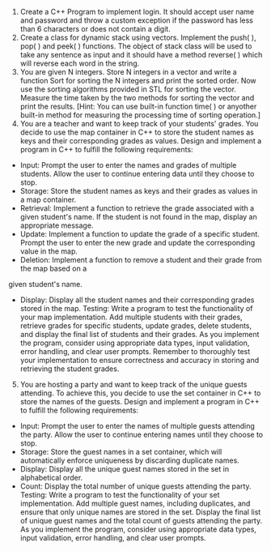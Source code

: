 1. Create a C++ Program to implement login. It should accept user name and password
and throw a custom exception if the password has less than 6 characters or does not
contain a digit.
2. Create a class for dynamic stack using vectors. Implement the push( ), pop( ) and peek(
) functions. The object of stack class will be used to take any sentence as input and it
should have a method reverse( ) which will reverse each word in the string.
3. You are given N integers. Store N integers in a vector and write a function Sort for
sorting the N integers and print the sorted order. Now use the sorting algorithms
provided in STL for sorting the vector. Measure the time taken by the two methods for
sorting the vector and print the results. [Hint: You can use built-in function time( ) or
anyother built-in method for measuring the processing time of sorting operation.]
4. You are a teacher and want to keep track of your students' grades. You decide to use
the map container in C++ to store the student names as keys and their corresponding
grades as values. Design and implement a program in C++ to fulfill the following
requirements:
- Input: Prompt the user to enter the names and grades of multiple students. Allow the user to
continue entering data until they choose to stop.
- Storage: Store the student names as keys and their grades as values in a map container.
- Retrieval: Implement a function to retrieve the grade associated with a given student's name. If
the student is not found in the map, display an appropriate message.
- Update: Implement a function to update the grade of a specific student. Prompt the user to
enter the new grade and update the corresponding value in the map.
- Deletion: Implement a function to remove a student and their grade from the map based on a

given student's name.
- Display: Display all the student names and their corresponding grades stored in the map.
Testing: Write a program to test the functionality of your map implementation. Add
multiple students with their grades, retrieve grades for specific students, update grades,
delete students, and display the final list of students and their grades. As you implement
the program, consider using appropriate data types, input validation, error handling, and
clear user prompts. Remember to thoroughly test your implementation to ensure
correctness and accuracy in storing and retrieving the student grades.
5. You are hosting a party and want to keep track of the unique guests attending. To
achieve this, you decide to use the set container in C++ to store the names of the guests.
Design and implement a program in C++ to fulfill the following requirements:
- Input: Prompt the user to enter the names of multiple guests attending the party. Allow the
user to continue entering names until they choose to stop.
- Storage: Store the guest names in a set container, which will automatically enforce uniqueness
by discarding duplicate names.
- Display: Display all the unique guest names stored in the set in alphabetical order.
- Count: Display the total number of unique guests attending the party.
Testing: Write a program to test the functionality of your set implementation. Add multiple
guest names, including duplicates, and ensure that only unique names are stored in the set.
Display the final list of unique guest names and the total count of guests attending the
party. As you implement the program, consider using appropriate data types, input
validation, error handling, and clear user prompts.
